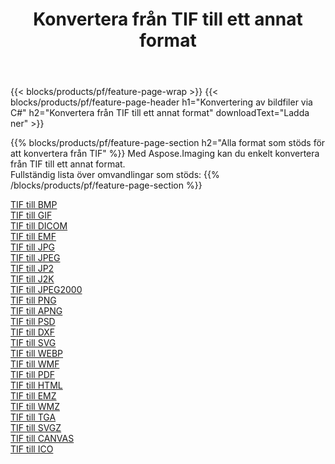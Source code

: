 ﻿---
title: Konvertera från TIF till ett annat format 
weight: 3920
url: /sv/net/conversion/from/tif 
lang: sv
langdirlevel: 2
locales: zh-hans,ja,it,ru,de,es,fr,nl,id,lt,pl,pt,vi,tr,ko,zh-hant,ar,hi,th,sv,cs,uk,he
description: Med Aspose.Imaging kan du enkelt konvertera från TIF till ett annat format
---

{{< blocks/products/pf/feature-page-wrap >}}
{{< blocks/products/pf/feature-page-header h1="Konvertering av bildfiler via C#" h2="Konvertera från TIF till ett annat format" downloadText="Ladda ner" >}}


{{% blocks/products/pf/feature-page-section  h2="Alla format som stöds för att konvertera från TIF" %}}
Med Aspose.Imaging kan du enkelt konvertera från TIF till ett annat format.
<br/>
Fullständig lista över omvandlingar som stöds:
{{% /blocks/products/pf/feature-page-section %}}
<div class="container-fluid productfamilypage bg-gray">
    <div class="convertypes bg-gray agp-content section">
        <div class="container">
		<div class="row other-converters">
		    <div class='col-md-2 other-converter remove-lp remove-rp'><a href="/imaging/sv/net/conversion/tif-to-bmp" >TIF till BMP</a></div><div class='col-md-2 other-converter remove-lp remove-rp'><a href="/imaging/sv/net/conversion/tif-to-gif" >TIF till GIF</a></div><div class='col-md-2 other-converter remove-lp remove-rp'><a href="/imaging/sv/net/conversion/tif-to-dicom" >TIF till DICOM</a></div><div class='col-md-2 other-converter remove-lp remove-rp'><a href="/imaging/sv/net/conversion/tif-to-emf" >TIF till EMF</a></div><div class='col-md-2 other-converter remove-lp remove-rp'><a href="/imaging/sv/net/conversion/tif-to-jpg" >TIF till JPG</a></div><div class='col-md-2 other-converter remove-lp remove-rp'><a href="/imaging/sv/net/conversion/tif-to-jpeg" >TIF till JPEG</a></div><div class='col-md-2 other-converter remove-lp remove-rp'><a href="/imaging/sv/net/conversion/tif-to-jp2" >TIF till JP2</a></div><div class='col-md-2 other-converter remove-lp remove-rp'><a href="/imaging/sv/net/conversion/tif-to-j2k" >TIF till J2K</a></div><div class='col-md-2 other-converter remove-lp remove-rp'><a href="/imaging/sv/net/conversion/tif-to-jpeg2000" >TIF till JPEG2000</a></div><div class='col-md-2 other-converter remove-lp remove-rp'><a href="/imaging/sv/net/conversion/tif-to-png" >TIF till PNG</a></div><div class='col-md-2 other-converter remove-lp remove-rp'><a href="/imaging/sv/net/conversion/tif-to-apng" >TIF till APNG</a></div><div class='col-md-2 other-converter remove-lp remove-rp'><a href="/imaging/sv/net/conversion/tif-to-psd" >TIF till PSD</a></div><div class='col-md-2 other-converter remove-lp remove-rp'><a href="/imaging/sv/net/conversion/tif-to-dxf" >TIF till DXF</a></div><div class='col-md-2 other-converter remove-lp remove-rp'><a href="/imaging/sv/net/conversion/tif-to-svg" >TIF till SVG</a></div><div class='col-md-2 other-converter remove-lp remove-rp'><a href="/imaging/sv/net/conversion/tif-to-webp" >TIF till WEBP</a></div><div class='col-md-2 other-converter remove-lp remove-rp'><a href="/imaging/sv/net/conversion/tif-to-wmf" >TIF till WMF</a></div><div class='col-md-2 other-converter remove-lp remove-rp'><a href="/imaging/sv/net/conversion/tif-to-pdf" >TIF till PDF</a></div><div class='col-md-2 other-converter remove-lp remove-rp'><a href="/imaging/sv/net/conversion/tif-to-html" >TIF till HTML</a></div><div class='col-md-2 other-converter remove-lp remove-rp'><a href="/imaging/sv/net/conversion/tif-to-emz" >TIF till EMZ</a></div><div class='col-md-2 other-converter remove-lp remove-rp'><a href="/imaging/sv/net/conversion/tif-to-wmz" >TIF till WMZ</a></div><div class='col-md-2 other-converter remove-lp remove-rp'><a href="/imaging/sv/net/conversion/tif-to-tga" >TIF till TGA</a></div><div class='col-md-2 other-converter remove-lp remove-rp'><a href="/imaging/sv/net/conversion/tif-to-svgz" >TIF till SVGZ</a></div><div class='col-md-2 other-converter remove-lp remove-rp'><a href="/imaging/sv/net/conversion/tif-to-canvas" >TIF till CANVAS</a></div><div class='col-md-2 other-converter remove-lp remove-rp'><a href="/imaging/sv/net/conversion/tif-to-ico" >TIF till ICO</a></div>
                </div>
        </div>
    </div>
</div>
<br/>

